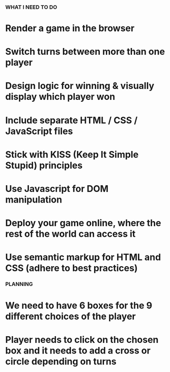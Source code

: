 ### WHAT I NEED TO DO

# Render a game in the browser
# Switch turns between more than one player
# Design logic for winning & visually display which player won
# Include separate HTML / CSS / JavaScript files
# Stick with KISS (Keep It Simple Stupid) principles
# Use Javascript for DOM manipulation
# Deploy your game online, where the rest of the world can access it
# Use semantic markup for HTML and CSS (adhere to best practices)


### PLANNING

# We need to have 6 boxes for the 9 different choices of the player
# Player needs to click on the chosen box and it needs to add a cross or circle depending on turns
